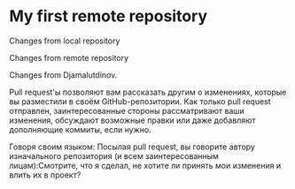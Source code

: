 # My first remote repository

Changes from local repository

Changes from remote repository

Changes from Djamalutdinov.

Pull request'ы позволяют вам рассказать другим о изменениях, которые вы разместили в своём GitHub-репозитории. Как только pull request отправлен, заинтересованные стороны рассматривают ваши изменения, обсуждают возможные правки или даже добавляют дополняющие коммиты, если нужно.

Говоря своим языком: Посылая pull request, вы говорите автору изначального репозитория (и всем заинтересованным лицам):Смотрите, что я сделал, не хотите ли принять мои изменения и влить их в проект?

